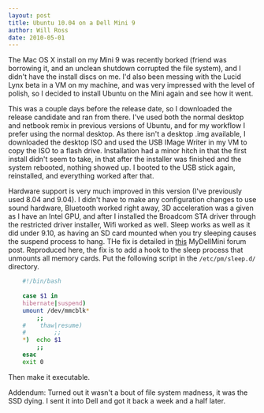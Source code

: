 ```yaml
---
layout: post
title: Ubuntu 10.04 on a Dell Mini 9
author: Will Ross
date: 2010-05-01
---
```


The Mac OS X install on my Mini 9 was recently borked (friend was borrowing it, and
 an unclean shutdown corrupted the file system), and I didn't have the install 
discs on me. I'd also been messing with the Lucid Lynx beta in a VM on my machine,
 and was very impressed with the level of polish, so I decided to install Ubuntu on
 the Mini again and see how it went.
<!--more-->
This was a couple days before the release date, so I downloaded the release candidate
 and ran from there. I've used both the normal desktop and netbook remix in previous versions of Ubuntu, and for my workflow I prefer using the normal desktop. As there isn't a desktop .img available, I downloaded the desktop ISO and used the USB IMage Writer in my VM to copy the ISO to a flash drive. Installation had a minor hitch in that the first install didn't seem to take, in that after the installer was finished and the system rebooted, nothing showed up. I booted to the USB stick again, reinstalled, and everything worked after that.

Hardware support is very much improved in this version (I've previously used 8.04 and
 9.04). I didn't have to make any configuration changes to use sound hardware, Bluetooth 
worked right away, 3D acceleration was a given as I have an Intel GPU, and after I 
installed the Broadcom STA driver through the restricted driver installer, Wifi worked as well. Sleep works as well as it did under 9.10, as having an SD card mounted when you try sleeping causes the suspend process to hang. THe fix is detailed in [this](http://www.mydellmini.com/forum/ubuntu-netbook-remix/14722-suspend-hibernate-mini-9-broken-3.html#post143677) MyDellMini forum post. Reproduced here, the fix is to add a hook to the sleep process that unmounts all memory cards. Put the following script in the `/etc/pm/sleep.d/` directory.  

``` bash
    #!/bin/bash
    
    case $1 in
    hibernate|suspend)
    umount /dev/mmcblk*
        ;;
    #    thaw|resume)
    #        ;;    
    *)  echo $1 
        ;;
    esac
    exit 0	
```

Then make it executable.

Addendum: Turned out it wasn't a bout of file system madness, it was the SSD dying.
 I sent it into Dell and got it back a week and a half later.
